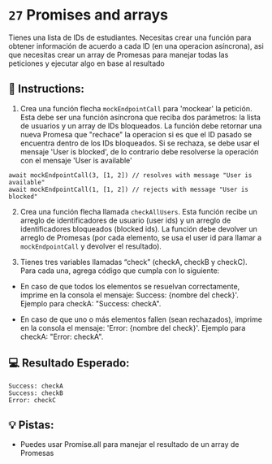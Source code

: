 # `27` Promises and arrays

Tienes una lista de IDs de estudiantes. Necesitas crear una función para obtener información de acuerdo a cada ID (en una operacion asíncrona), asi que necesitas crear un array de Promesas para manejar todas las peticiones y ejecutar algo en base al resultado

## 📝 Instructions:

1. Crea una función flecha `mockEndpointCall` para 'mockear' la petición. Esta debe ser una función asíncrona que reciba dos parámetros: la lista de usuarios y un array de IDs bloqueados. La función debe retornar una nueva Promesa que "rechace" la operacion si es que el ID pasado se encuentra dentro de los IDs bloqueados. Si se rechaza, se debe usar el mensaje 'User is blocked', de lo contrario debe resolverse la operación con el mensaje 'User is available'

```
await mockEndpointCall(3, [1, 2]) // resolves with message "User is available"
await mockEndpointCall(1, [1, 2]) // rejects with message "User is blocked"
```

2. Crea una función flecha llamada `checkAllUsers`. Esta función recibe un arreglo de identificadores de usuario (user ids) y un arreglo de identificadores bloqueados (blocked ids).
La función debe devolver un arreglo de Promesas (por cada elemento, se usa el user id para llamar a `mockEndpointCall` y devolver el resultado).

3. Tienes tres variables llamadas “check” (checkA, checkB y checkC).
Para cada una, agrega código que cumpla con lo siguiente:

- En caso de que todos los elementos se resuelvan correctamente, imprime en la consola el mensaje:
Success: {nombre del check}'.
Ejemplo para checkA: "Success: checkA".

- En caso de que uno o más elementos fallen (sean rechazados), imprime en la consola el mensaje:
'Error: {nombre del check}'.
Ejemplo para checkA: "Error: checkA".

## 💻 Resultado Esperado:

```text
Success: checkA
Success: checkB
Error: checkC
```

## 💡 Pistas:

+ Puedes usar Promise.all para manejar el resultado de un array de Promesas
